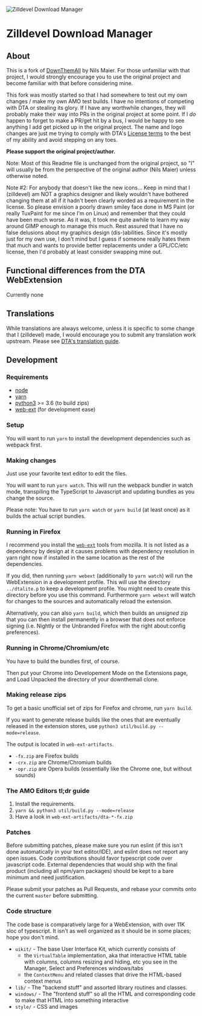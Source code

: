 
![Zilldevel Download Manager](https://raw.githubusercontent.com/zilldevel/firefox-addons-downthemall/master/style/icon128.png)

# Zilldevel Download Manager

## About

This is a fork of [DownThemAll](https://github.com/downthemall/downthemall) by Nils Maier. For those unfamiliar with that project, I would strongly encourage you to use the original project and become familiar with that before considering mine.

This fork was mostly started so that I had somewhere to test out my own changes / make my own AMO test builds. I have no intentions of competing with DTA or stealing its glory. If I have any worthwhile changes, they will probably make their way into PRs in the original project at some point. If I *do* happen to forget to make a PR/get hit by a bus, I would be happy to see anything I add get picked up in the original project. The name and logo changes are just me trying to comply with DTA's [License terms](https://github.com/downthemall/downthemall/blob/master/LICENSE.md) to the best of my ability and avoid stepping on any toes.

**Please support the original project/author.**

Note: Most of this Readme file is unchanged from the original project, so "I" will usually be from the perspective of the original author (Nils Maier) unless otherwise noted.

Note \#2: For anybody that doesn't like the new icons... Keep in mind that I (zilldevel) am NOT a graphics designer and likely wouldn't have bothered changing them at all if it hadn't been clearly worded as a requirement in the license. So please envision a poorly drawn smiley face done in MS Paint (or really TuxPaint for me since I'm on Linux) and remember that they could have been much worse. As it was, it took me quite awhile to learn my way around GIMP enough to manage this much. Rest assured that I have no false delusions about my graphics design (dis-)abilities. Since it's mostly just for my own use, I don't mind but I guess if someone really hates them that much and wants to provide better replacements under a GPL/CC/etc license, then I'd probably at least consider swapping mine out.


## Functional differences from the DTA WebExtension

Currently none

## Translations

While translations are always welcome, unless it is specific to some change that I (zilldevel) made, I would encourage you to submit any translation work upstream. Please see [DTA's translation guide](https://github.com/downthemall/downthemall/blob/master/_locales/Readme.md).

## Development

### Requirements

- [node](https://nodejs.org/en/)
- [yarn](https://yarnpkg.com/)
- [python3](https://www.python.org/) >= 3.6 (to build zips)
- [web-ext](https://www.npmjs.com/package/web-ext) (for development ease)

### Setup

You will want to run `yarn` to install the development dependencies such as webpack first.

### Making changes

Just use your favorite text editor to edit the files.

You will want to run `yarn watch`.
This will run the webpack bundler in watch mode, transpiling the TypeScript to Javascript and updating bundles as you change the source.

Please note: You have to run `yarn watch` or `yarn build` (at least once) as it builds the actual script bundles.

### Running in Firefox

I recommend you install the [`web-ext`](https://www.npmjs.com/package/web-ext) tools from mozilla. It is not listed as a dependency by design at it causes problems with dependency resolution in yarn right now if installed in the same location as the rest of the dependencies.

If you did, then running `yarn webext` (additionally to `yarn watch`) will run the WebExtension in a development profile. This will use the directory `../dtalite.p` to keep a development profile. You might need to create this directory before you use this command. Furthermore `yarn webext` will watch for changes to the sources and automatically reload the extension.
  
Alternatively, you can also `yarn build`, which then builds an *unsigned* zip that you can then install permanently in a browser that does not enforce signing (i.e. Nightly or the Unbranded Firefox with the right about:config preferences).

### Running in Chrome/Chromium/etc

You have to build the bundles first, of course.

Then put your Chrome into Developement Mode on the Extensions page, and Load Unpacked the directory of your downthemall clone.

### Making release zips

To get a basic unofficial set of zips for Firefox and chrome, run `yarn build`.

If you want to generate release builds like the ones that are eventually released in the extension stores, use `python3 util/build.py --mode=release`.

The output is located in `web-ext-artifacts`.

- `-fx.zip` are Firefox builds
- `-crx.zip` are Chrome/Chromium builds
- `-opr.zip` are Opera builds (essentially like the Chrome one, but without sounds)

### The AMO Editors tl;dr guide

  1. Install the requirements.
  2. `yarn && python3 util/build.py --mode=release`
  3. Have a look in `web-ext-artifacts/dta-*-fx.zip`

### Patches

Before submitting patches, please make sure you run eslint (if this isn't done automatically in your text editor/IDE), and eslint does not report any open issues. Code contributions should favor typescript code over javascript code. External dependencies that would ship with the final product (including all npm/yarn packages) should be kept to a bare minimum and need justification.

Please submit your patches as Pull Requests, and rebase your commits onto the current `master` before submitting.

### Code structure

The code base is comparatively large for a WebExtension, with over 11K sloc of typescript.
It isn't as well organized as it should be in some places; hope you don't mind.

- `uikit/` - The base User Interface Kit, which currently consists of
  - the `VirtualTable` implementation, aka that interactive HTML table with columns, columns resizing and hiding, etc you see in the Manager, Select and Preferences windows/tabs
  - the `ContextMenu` and related classes that drive the HTML-based context menus
- `lib/` - The "backend stuff" and assorted library routines and classes.
- `windows/` - The "frontend stuff" so all the HTML and corresponding code to make that HTML into something interactive
- `style/` - CSS and images
